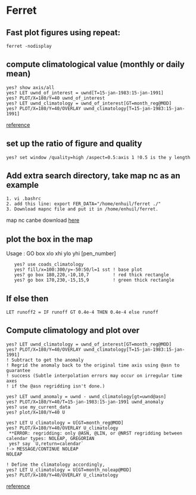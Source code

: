 # Ferret
## Fast plot figures using repeat: 
```
ferret -nodisplay
```

## compute climatological value (monthly or daily mean)
```
yes? show axis/all
yes? LET uwnd_of_interest = uwnd[T=15-jan-1983:15-jan-1991]
yes? PLOT/X=180/Y=40 uwnd_of_interest
yes? LET uwnd_climatology = uwnd_of_interest[GT=month_reg@MOD]
yes? PLOT/X=180/Y=40/OVERLAY uwnd_climatology[T=15-jan-1983:15-jan-1991]
```
[reference](https://ferret.pmel.noaa.gov/Ferret/faq/how-do-i-calculate-climatologies-and-climatological-anomalies)

## set up the ratio of figure and quality
```
yes? set window /quality=high /aspect=0.5:axis 1 !0.5 is the y length
```

## Add extra search directory, take map nc as an example
```
1. vi .bashrc
2. add this line: export FER_DATA="/home/enhuil/ferret ./"
3. Download mapnc file and put it in /home/enhuil/ferret. 
```
map nc canbe download [here](http://ferret.pmel.noaa.gov/static/Demos/land_detail/geo_borders_intermed.nc)

## plot the box in the map
Usage : GO box xlo xhi ylo yhi [pen_number]
```
   yes? use coads_climatology
   yes? fill/x=100:300/y=-50:50/l=1 sst ! base plot
   yes? go box 180,220,-10,10,7         ! red thick rectangle
   yes? go box 170,230,-15,15,9         ! green thick rectangle
```
## If else then
```
LET runoff2 = IF runoff GT 0.4e-4 THEN 0.4e-4 else runoff
```
## Compute climatology and plot over
```
yes? LET uwnd_climatology = uwnd_of_interest[GT=month_reg@MOD]
yes? PLOT/X=180/Y=40/OVERLAY uwnd_climatology[T=15-jan-1983:15-jan-1991]
! Subtract to get the anomaly
! Regrid the anomaly back to the original time axis using @asn to guarantee
! success (Subtle interpolation errors may occur on irregular time axes 
! if the @asn regridding isn't done.)

yes? LET uwnd_anomaly = uwnd - uwnd_climatology[gt=uwnd@asn]
yes? PLOT/X=180/Y=40/T=15-jan-1983:15-jan-1991 uwnd_anomaly
yes? use my_current_data
yes? plot/X=180/Y=40 U

yes? LET U_climatology = U[GT=month_reg@MOD]
yes? PLOT/X=180/Y=40/OVERLAY U_climatology
 **ERROR: regridding: only @ASN, @LIN, or @NRST regridding between calendar types: NOLEAP, GREGORIAN
 yes? say `U,return=calendar` 
!-> MESSAGE/CONTINUE NOLEAP
NOLEAP

! Define the climatology accordingly,
yes? LET U_climatology = U[GT=month_noleap@MOD]
yes? PLOT/X=180/Y=40/OVERLAY U_climatology
```
[reference](https://ferret.pmel.noaa.gov/Ferret/faq/how-do-i-calculate-climatologies-and-climatological-anomalies)
